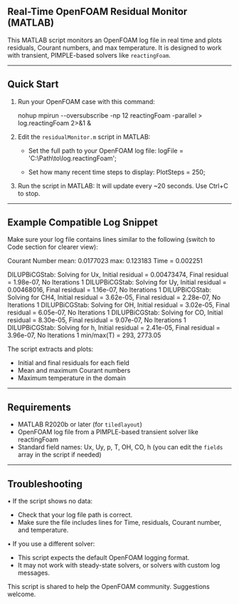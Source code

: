 Real-Time OpenFOAM Residual Monitor (MATLAB) 
--------------------------------------------

This MATLAB script monitors an OpenFOAM log file in real time and plots residuals, Courant numbers, and max temperature. It is designed to work with transient, PIMPLE-based solvers like `reactingFoam`.

--------------------------------------------
Quick Start
--------------------------------------------

1. Run your OpenFOAM case with this command:

   nohup mpirun --oversubscribe -np 12 reactingFoam -parallel > log.reactingFoam 2>&1 &

2. Edit the `residualMonitor.m` script in MATLAB:

   - Set the full path to your OpenFOAM log file:
     logFile = 'C:\\Path\\to\\log.reactingFoam';

   - Set how many recent time steps to display:
     PlotSteps = 250;

3. Run the script in MATLAB:
   It will update every ~20 seconds. Use Ctrl+C to stop.

--------------------------------------------
Example Compatible Log Snippet
--------------------------------------------

Make sure your log file contains lines similar to the following (switch to Code section for clearer view):

Courant Number mean: 0.0177023 max: 0.123183
Time = 0.002251

DILUPBiCGStab:  Solving for Ux, Initial residual = 0.00473474, Final residual = 1.98e-07, No Iterations 1
DILUPBiCGStab:  Solving for Uy, Initial residual = 0.00468016, Final residual = 1.16e-07, No Iterations 1
DILUPBiCGStab:  Solving for CH4, Initial residual = 3.62e-05, Final residual = 2.28e-07, No Iterations 1
DILUPBiCGStab:  Solving for OH, Initial residual = 3.02e-05, Final residual = 6.05e-07, No Iterations 1
DILUPBiCGStab:  Solving for CO, Initial residual = 8.30e-05, Final residual = 9.07e-07, No Iterations 1
DILUPBiCGStab:  Solving for h, Initial residual = 2.41e-05, Final residual = 3.96e-07, No Iterations 1
min/max(T) = 293, 2773.05

The script extracts and plots:
- Initial and final residuals for each field
- Mean and maximum Courant numbers
- Maximum temperature in the domain

--------------------------------------------
Requirements
--------------------------------------------

- MATLAB R2020b or later (for `tiledlayout`)
- OpenFOAM log file from a PIMPLE-based transient solver like reactingFoam
- Standard field names: Ux, Uy, p, T, OH, CO, h (you can edit the `fields` array in the script if needed)

--------------------------------------------
Troubleshooting
--------------------------------------------

• If the script shows no data:
  - Check that your log file path is correct.
  - Make sure the file includes lines for Time, residuals, Courant number, and temperature.

• If you use a different solver:
  - This script expects the default OpenFOAM logging format.
  - It may not work with steady-state solvers, or solvers with custom log messages.

This script is shared to help the OpenFOAM community. Suggestions welcome.

